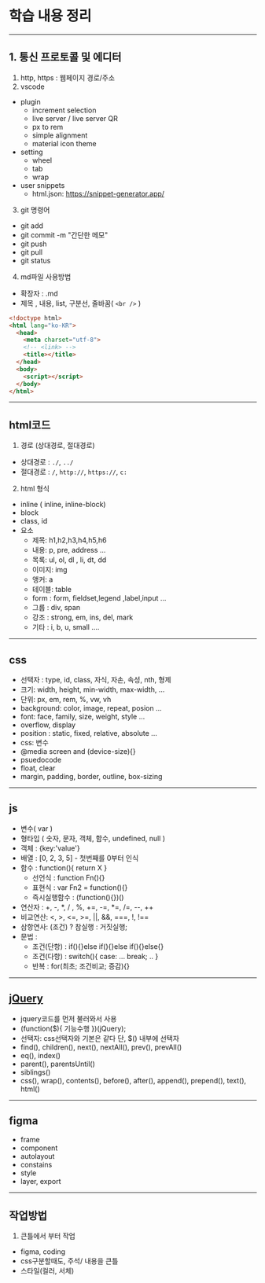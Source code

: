 # 학습 내용 정리

---
## 1. 통신 프로토콜 및 에디터

1. http, https : 웹페이지 경로/주소
2. vscode
  - plugin
    - increment selection
    - live server / live server QR
    - px to rem
    - simple alignment
    - material icon theme
  - setting
    - wheel 
    - tab
    - wrap
  - user snippets
    - html.json: https://snippet-generator.app/
3. git 명령어
  - git add 
  - git commit -m "간단한 메모"
  - git push 
  - git pull 
  - git status
4. md파일 사용방법
  - 확장자 : .md
  - 제목 , 내용, list, 구분선, 줄바꿈( `<br />` )
  ``` html
  <!doctype html>
  <html lang="ko-KR">
    <head>
      <meta charset="utf-8">
      <!-- <link> -->
      <title></title>
    </head>
    <body>
      <script></script>
    </body>
  </html>
  ```
---
## html코드

1. 경로 (상대경로, 절대경로)
  - 상대경로 : `./`, `../`
  - 절대경로 : `/`, `http://`, `https://`, `c:`
2. html 형식
  - inline ( inline, inline-block)
  - block
- class, id
- 요소
  - 제목: h1,h2,h3,h4,h5,h6
  - 내용: p, pre, address ...
  - 목록: ul, ol, dl , li, dt, dd
  - 이미지: img
  - 앵커: a
  - 테이블: table
  - form : form, fieldset,legend ,label,input ...
  - 그룹 : div, span
  - 강조 : strong, em, ins, del, mark
  - 기타 : i, b, u, small ....

--- 

## css
  - 선택자 : type, id, class, 자식, 자손, 속성, nth, 형제
  - 크기: width, height, min-width, max-width, ...
  - 단위: px, em, rem, %, vw, vh
  - background: color, image, repeat, posion ...
  - font: face, family, size, weight, style ...
  - overflow, display
  - position : static, fixed, relative, absolute ...
  - css: 변수
  - @media screen and (device-size){}
  - psuedocode
  - float, clear
  - margin, padding, border, outline, box-sizing

---

## js
  - 변수( var )
  - 형타입 ( 숫자, 문자, 객체, 함수, undefined, null )
  - 객체 :  {key:'value'}
  - 배열 :  [0, 2, 3, 5] - 첫번째를 0부터 인식
  - 함수 :  function(){ return X } 
    - 선언식 :  function Fn(){}
    - 표현식 : var Fn2 = function(){}
    - 즉시실행함수 : (function(){})()
  - 연산자 : +, -, *, / , %, +=, -=, *=, /=, --, ++
  - 비교연산: <, >, <=, >=, ||, &&, ===, !, !==
  - 삼항연사: (조건) ? 참실행 : 거짓실행; 
  - 문법 :  
    - 조건(단항) : if(){}else if(){}else if(){}else{}
    - 조건(다항) : switch(){ case: ... break; .. }
    - 반복 : for(최초; 조건비교; 증감){}

---

## [jQuery](https://oscarotero.com/jquery/)
  - jquery코드를 먼저 불러와서 사용
  - (function($){ 기능수행 })(jQuery);
  - 선택자: css선택자와 기본은 같다 단,  $() 내부에 선택자
  - find(), children(), next(), nextAll(), prev(), prevAll()
  - eq(), index()
  - parent(), parentsUntil()
  - siblings()
  - css(), wrap(), contents(), before(), after(), append(), prepend(), text(), html()

---

## figma
  - frame
  - component
  - autolayout
  - constains
  - style
  - layer, export

---
## 작업방법

1. 큰틀에서 부터 작업
  - figma, coding
  - css구분할때도, 주석/ 내용을 큰틀
  - 스타일(컬러, 서체)
  